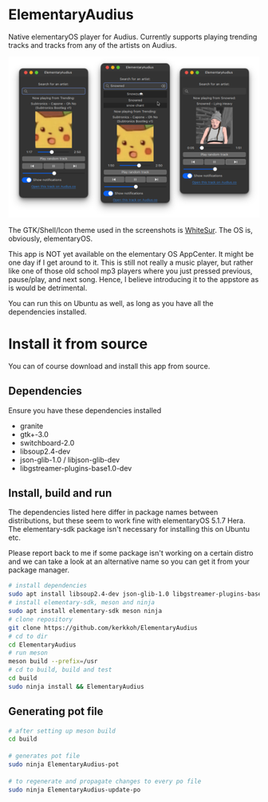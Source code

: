 # ElementaryAudius 

Native elementaryOS player for Audius. Currently supports playing trending tracks and tracks from any of the artists on Audius.

![Screenshots](https://github.com/kerkkoh/ElementaryAudius/blob/main/screenshots/3_combined.png?raw=true)

The GTK/Shell/Icon theme used in the screenshots is [WhiteSur](https://www.gnome-look.org/p/1403328/). The OS is, obviously, elementaryOS.

This app is NOT yet available on the elementary OS AppCenter. It might be one day if I get around to it. This is still not really a music player, but rather like one of those old school mp3 players where you just pressed previous, pause/play, and next song. Hence, I believe introducing it to the appstore as is would be detrimental.

You can run this on Ubuntu as well, as long as you have all the dependencies installed.

# Install it from source

You can of course download and install this app from source.

## Dependencies

Ensure you have these dependencies installed

* granite
* gtk+-3.0
* switchboard-2.0
* libsoup2.4-dev
* json-glib-1.0 / libjson-glib-dev
* libgstreamer-plugins-base1.0-dev

## Install, build and run

The dependencies listed here differ in package names between distributions, but these seem to work fine with elementaryOS 5.1.7 Hera. The elementary-sdk package isn't necessary for installing this on Ubuntu etc.

Please report back to me if some package isn't working on a certain distro and we can take a look at an alternative name so you can get it from your package manager.

```bash
# install dependencies
sudo apt install libsoup2.4-dev json-glib-1.0 libgstreamer-plugins-base1.0-dev
# install elementary-sdk, meson and ninja 
sudo apt install elementary-sdk meson ninja
# clone repository
git clone https://github.com/kerkkoh/ElementaryAudius
# cd to dir
cd ElementaryAudius
# run meson
meson build --prefix=/usr
# cd to build, build and test
cd build
sudo ninja install && ElementaryAudius
```

## Generating pot file

```bash
# after setting up meson build
cd build

# generates pot file
sudo ninja ElementaryAudius-pot

# to regenerate and propagate changes to every po file
sudo ninja ElementaryAudius-update-po
```
